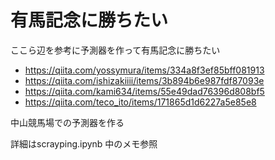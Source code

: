 # 有馬記念に勝ちたい
ここら辺を参考に予測器を作って有馬記念に勝ちたい

- https://qiita.com/yossymura/items/334a8f3ef85bff081913
- https://qiita.com/ishizakiiii/items/3b894b6e987fdf87093e
- https://qiita.com/kami634/items/55e49dad76396d808bf5
- https://qiita.com/teco_ito/items/171865d1d6227a5e85e8

中山競馬場での予測器を作る

詳細はscrayping.ipynb 中のメモ参照